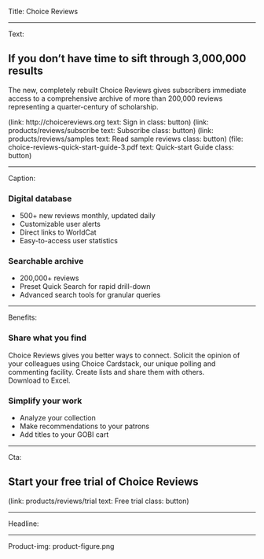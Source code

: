 Title: Choice Reviews

----

Text: 

## If you don’t have time to sift through 3,000,000 results

The new, completely rebuilt Choice Reviews gives subscribers immediate access to a comprehensive archive of more than 200,000 reviews representing a quarter-century of scholarship.

<div class="button_group">
  (link: http://choicereviews.org text: Sign in class: button)
  (link: products/reviews/subscribe text: Subscribe class: button)
  (link: products/reviews/samples text: Read sample reviews class: button)
  (file: choice-reviews-quick-start-guide-3.pdf text: Quick-start Guide class: button)
 </div>

----

Caption: 

### Digital database
- 500+ new reviews monthly, updated daily
- Customizable user alerts
- Direct links to WorldCat
- Easy-to-access user statistics

### Searchable archive
- 200,000+ reviews
- Preset Quick Search for rapid drill-down
- Advanced search tools for granular queries

----

Benefits: 

### Share what you find

Choice Reviews gives you better ways to connect. Solicit the opinion of your colleagues using Choice Cardstack, our unique polling and commenting facility. Create lists and share them with others. Download to Excel.

### Simplify your work

- Analyze your collection
- Make recommendations to your patrons
- Add titles to your GOBI cart

----

Cta: 

## Start your free trial of Choice Reviews

(link: products/reviews/trial text: Free trial class: button)

----

Headline: 

----

Product-img: product-figure.png
